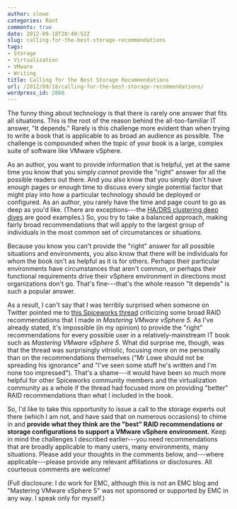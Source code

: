 ```yaml
---
author: slowe
categories: Rant
comments: true
date: 2012-09-18T20:49:52Z
slug: calling-for-the-best-storage-recommendations
tags:
- Storage
- Virtualization
- VMware
- Writing
title: Calling for the Best Storage Recommendations
url: /2012/09/18/calling-for-the-best-storage-recommendations/
wordpress_id: 2868
---
```


The funny thing about technology is that there is rarely one answer that fits all situations. This is the root of the reason behind the all-too-familiar IT answer, "It depends." Rarely is this challenge more evident than when trying to write a book that is applicable to as broad an audience as possible. The challenge is compounded when the topic of your book is a large, complex suite of software like VMware vSphere.

As an author, you want to provide information that is helpful, yet at the same time you know that you simply _cannot_ provide the "right" answer for all the possible readers out there. And you also know that you simply don't have enough pages or enough time to discuss every single potential factor that might play into how a particular technology should be deployed or configured. As an author, you rarely have the time and page count to go as deep as you'd like. (There are exceptions---the [HA/DRS clustering deep dives](http://www.yellow-bricks.com/books/) are good examples.) So, you try to take a balanced approach, making fairly broad recommendations that will apply to the largest group of individuals in the most common set of circumstances or situations.

Because you know you can't provide the "right" answer for all possible situations and environments, you also know that there will be individuals for whom the book isn't as helpful as it is for others. Perhaps their particular environments have circumstances that aren't common, or perhaps their functional requirements drive their vSphere environment in directions most organizations don't go. That's fine---that's the whole reason "It depends" is such a popular answer.

As a result, I can't say that I was terribly surprised when someone on Twitter pointed me to [this Spiceworks thread](http://community.spiceworks.com/topic/259617-obviously-scott-lowe-hasn-t-met-sam) criticizing some broad RAID recommendations that I made in _Mastering VMware vSphere 5._ As I've already stated, it's impossible (in my opinion) to provide the "right" recommendations for every possible user in a relatively-mainstream IT book such as _Mastering VMware vSphere 5._ What did surprise me, though, was that the thread was surprisingly vitriolic, focusing more on me personally than on the recommendations themselves ("Mr Lowe should not be spreading his ignorance" and "I've seen some stuff he's written and I'm none too impressed"). That's a shame---it would have been so much more helpful for other Spiceworks community members and the virtualization community as a whole if the thread had focused more on providing "better" RAID recommendations than what I included in the book.

So, I'd like to take this opportunity to issue a call to the storage experts out there (which I am not, and have said that on numerous occasions) to chime in and **provide what they think are the "best" RAID recommendations or storage configurations to support a VMware vSphere environment.** Keep in mind the challenges I described earlier---you need recommendations that are broadly applicable to many users, many environments, many situations. Please add your thoughts in the comments below, and---where applicable---please provide any relevant affiliations or disclosures. All courteous comments are welcome!

(Full disclosure: I do work for EMC, although this is not an EMC blog and "Mastering VMware vSphere 5" was not sponsored or supported by EMC in any way. I speak only for myself.)
